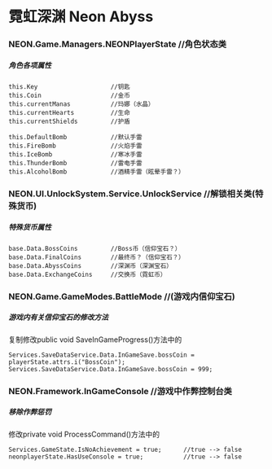 # 霓虹深渊 Neon Abyss

### NEON.Game.Managers.NEONPlayerState  //角色状态类

##### 角色各项属性

    this.Key                    //钥匙
    this.Coin                   //金币
    this.currentManas           //玛娜（水晶）
    this.currentHearts          //生命
    this.currentShields         //护盾
    
    this.DefaultBomb            //默认手雷
    this.FireBomb               //火焰手雷
    this.IceBomb                //寒冰手雷
    this.ThunderBomb            //雷电手雷
    this.AlcoholBomb            //酒精手雷（眩晕手雷？）

### NEON.UI.UnlockSystem.Service.UnlockService  //解锁相关类(特殊货币)

##### 特殊货币属性

    base.Data.BossCoins         //Boss币（信仰宝石？）
    base.Data.FinalCoins        //最终币？（信仰宝石？）
    base.Data.AbyssCoins        //深渊币（深渊宝石）
    base.Data.ExchangeCoins     //交换币（霓虹币）

### NEON.Game.GameModes.BattleMode  //(游戏内信仰宝石)

##### 游戏内有关信仰宝石的修改方法

复制修改public void SaveInGameProgress()方法中的

    Services.SaveDataService.Data.InGameSave.bossCoin = playerState.attrs.i("BossCoin");   
    Services.SaveDataService.Data.InGameSave.bossCoin = 999;

### NEON.Framework.InGameConsole  //游戏中作弊控制台类

##### 移除作弊惩罚

修改private void ProcessCommand()方法中的

    Services.GameState.IsNoAchievement = true;      //true --> false
    neonplayerState.HasUseConsole = true;           //true --> false


